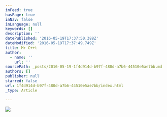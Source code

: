 ```yaml
---
inFeed: true
hasPage: true
inNav: false
inLanguage: null
keywords: []
description: ''
datePublished: '2016-05-19T17:37:50.388Z'
dateModified: '2016-05-19T17:37:49.749Z'
title: Mr C++t
author:
  - name: ''
    url: ''
sourcePath: _posts/2016-05-19-1f4d914d-b97f-480d-a7b6-44510e5ae7bb.md
authors: []
publisher: null
starred: false
url: 1f4d914d-b97f-480d-a7b6-44510e5ae7bb/index.html
_type: Article

---
```

![](https://the-grid-user-content.s3-us-west-2.amazonaws.com/2fb862fe-d4f1-4f57-8e73-d38c222d13fb.jpg)